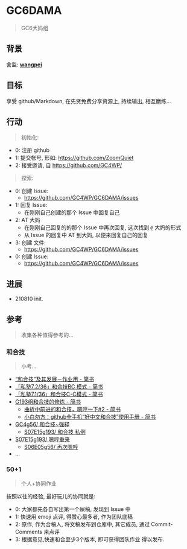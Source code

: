 # GC6DAMA
> GC6大妈组

## 背景
舍监: **[wangpei](https://github.com/baibanbao)**


## 目标
享受 github/Markdown, 在先贤免费分享资源上, 
持续输出, 相互磨练...


## 行动

> 初始化:

+ 0: 注册 github
+ 1: 提交帐号, 形如: https://github.com/ZoomQuiet
+ 2: 接受邀请, 自 https://github.com/GC4WP/

> 探索:

+ 0: 创建 Issue:
    * https://github.com/GC4WP/GC6DAMA/issues
+ 1: 回复 Issue:
    * 在刚刚自己创建的那个 Issue 中回复自己
+ 2: AT 大妈
    * 在刚刚自己回复的的那个 Issue 中再次回复, 这次找到 `@` 大妈的形式
    * 从 Issue 的回复中 AT 到大妈, 以便来回复自己的回复
+ 3: 创建 文件:
    * https://github.com/GC4WP/GC6DAMA/issues
+ 0: 创建 Issue:
    * https://github.com/GC4WP/GC6DAMA/issues


## 进展

- 210810 init.




## 参考
> 收集各种值得参考的...

### 和合技
> 小考...

- [“和合技”及其发展－作业用 - 简书](https://www.jianshu.com/p/389403927fa7)
- [「私塾7.2/36」和合技BC 模式 - 简书](https://www.jianshu.com/p/ba524d020a06)
- [「私塾7.1/36」和合技C-C模式 - 简书](https://www.jianshu.com/p/d90f5df63e18)
- [G193组和合技的修炼 - 简书](https://www.jianshu.com/p/ba46b38cc36e)
    + [曲折中前进的和合技，嗯哼一下#2 - 简书](https://www.jianshu.com/p/a991d59c218e)
    + [小白勿方：github全手机“好中文和合技”使用手册 - 简书](https://www.jianshu.com/p/63be2a0ced78)
- [GC4g56/ 和合技~强释](https://blog.zoomquiet.io/170211-GC4g56-define-mergging.html)
    + [S07E15g193/ 和合技 私例](https://blog.zoomquiet.io/170314-S07E15g193-examples.html)
- [S07E15g193/ 嗯哼重来](https://blog.zoomquiet.io/170314-S07E15g193-re-hummm.html)
    + [S06E05g56/ 再次嗯哼](https://blog.zoomquiet.io/170305-S06E05g56-re-humm.html)
- ...

### 50+1
> 个人+协同作业

按照以往的经验, 最好玩儿的协同就是:

- 0: 大家都先各自写出第一个屎稿, 发现到 Issue 中
- 1: 快速用 emoji 点评, 得赞心最多者, 作为团队底稿
- 2: 原作, 作为合稿人, 将文稿发布到仓库中, 其它成员, 通过 Commit-Comments 来点评
- 3: 根据意见,快速和合至少3个版本, 即可获得团队作业
得以发布.

